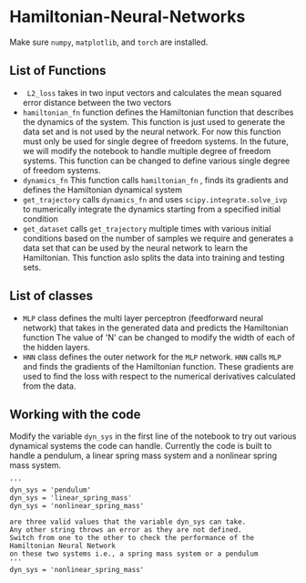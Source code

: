 # Hamiltonian-Neural-Networks
Make sure `numpy`, `matplotlib`, and `torch` are installed.
## List of Functions
- ``` L2_loss``` takes in two input vectors and calculates the mean squared error distance between the two vectors
- ``` hamiltonian_fn ``` function defines the Hamiltonian function that describes the dynamics of the system. This function is just used to generate the data set and is not used by the neural network. For now this function must only be used for single degree of freedom systems. In the future, we will modify the notebook to handle multiple degree of freedom systems. This function can be changed to define various single degree of freedom systems. 
- ``` dynamics_fn ``` This function calls ```hamiltonian_fn``` , finds its gradients and defines the Hamiltonian dynamical system
- ``` get_trajectory ``` calls ```dynamics_fn``` and uses ```scipy.integrate.solve_ivp``` to numerically integrate the dynamics starting from a specified initial condition
- ``` get_dataset ``` calls ```get_trajectory``` multiple times with various initial conditions based on the number of samples we require and generates a data set that can be used by the neural network to learn the Hamiltonian. This function aslo splits the data into training and testing sets.

## List of classes
- ``` MLP ``` class defines the multi layer perceptron (feedforward neural network) that takes in the generated data and predicts the Hamiltonian function
The value of 'N' can be changed to modify the width of each of the hidden layers.
- ``` HNN ``` class defines the outer network for the ```MLP``` network. ```HNN``` calls ```MLP``` and finds the gradients of the Hamiltonian function. These gradients are used to find the loss with respect to the numerical derivatives calculated from the data.
 
## Working with the code
Modify the variable `dyn_sys` in the first line of the notebook to try out various dynamical systems the code can handle. Currently the code is built to handle a pendulum, a linear spring mass system and a nonlinear spring mass system.
```
'''
dyn_sys = 'pendulum' 
dyn_sys = 'linear_spring_mass'
dyn_sys = 'nonlinear_spring_mass'

are three valid values that the variable dyn_sys can take. 
Any other string throws an error as they are not defined.
Switch from one to the other to check the performance of the Hamiltonian Neural Network
on these two systems i.e., a spring mass system or a pendulum
'''
dyn_sys = 'nonlinear_spring_mass'
```


